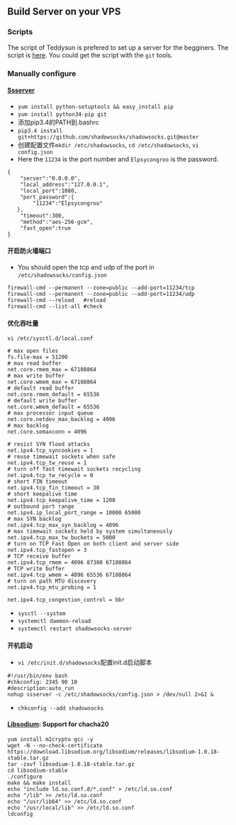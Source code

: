 ## Build Server on your VPS
### Scripts
The script of Teddysun is prefered to set up a server for the begginers. The script is [here](https://github.com/teddysun/shadowsocks_install). You could get the script with the `git` tools.

### Manually configure
#### [Ssserver](https://github.com/Tortes/shadowsocks)
- `yum install python-setuptools && easy_install pip`
- `yum install python34-pip git`
- 添加pip3.4的PATH到.bashrc
- `pip3.4 install  git+https://github.com/shadowsocks/shadowsocks.git@master`
- 创建配置文件`mkdir /etc/shadowsocks`, `cd /etc/shadowsocks`, `vi config.json`
- Here the `11234` is the port number and `Elpsycongroo` is the password.
```
{
    "server":"0.0.0.0",
    "local_address":"127.0.0.1",
    "local_port":1080,
    "port_password":{
        "11234":"Elpsycongroo"
   },
    "timeout":300,
    "method":"aes-256-gcm",
    "fast_open":true
}
``` 
#### 开启防火墙端口
- You should open the tcp and udp of the port in `/etc/shadowsocks/config.json`
```
firewall-cmd --permanent --zone=public --add-port=11234/tcp
firewall-cmd --permanent --zone=public --add-port=11234/udp
firewall-cmd --reload   #reload
firewall-cmd --list-all #check
```
#### 优化吞吐量
`vi /etc/sysctl.d/local.conf`
```
# max open files
fs.file-max = 51200
# max read buffer
net.core.rmem_max = 67108864
# max write buffer
net.core.wmem_max = 67108864
# default read buffer
net.core.rmem_default = 65536
# default write buffer
net.core.wmem_default = 65536
# max processor input queue
net.core.netdev_max_backlog = 4096
# max backlog
net.core.somaxconn = 4096

# resist SYN flood attacks
net.ipv4.tcp_syncookies = 1
# reuse timewait sockets when safe
net.ipv4.tcp_tw_reuse = 1
# turn off fast timewait sockets recycling
net.ipv4.tcp_tw_recycle = 0
# short FIN timeout
net.ipv4.tcp_fin_timeout = 30
# short keepalive time
net.ipv4.tcp_keepalive_time = 1200
# outbound port range
net.ipv4.ip_local_port_range = 10000 65000
# max SYN backlog
net.ipv4.tcp_max_syn_backlog = 4096
# max timewait sockets held by system simultaneously
net.ipv4.tcp_max_tw_buckets = 5000
# turn on TCP Fast Open on both client and server side
net.ipv4.tcp_fastopen = 3
# TCP receive buffer
net.ipv4.tcp_rmem = 4096 87380 67108864
# TCP write buffer
net.ipv4.tcp_wmem = 4096 65536 67108864
# turn on path MTU discovery
net.ipv4.tcp_mtu_probing = 1

net.ipv4.tcp_congestion_control = bbr
```
- `sysctl --system`
- `systemctl daemon-reload`
- `systemctl restart shadowsocks-server`

#### 开机启动
- `vi /etc/init.d/shadowsocks`配置init.d启动脚本
```
#!/usr/bin/env bash
#chkconfig: 2345 90 10
#description:auto_run
nohup ssserver -c /etc/shadowsocks/config.json > /dev/null 2>&1 &
```
- `chkconfig --add shadowsocks`

#### [Libsodium](https://www.jb51.net/os/RedHat/541431.html): Support for chacha20
```
yum install m2crypto gcc -y
wget -N --no-check-certificate https://download.libsodium.org/libsodium/releases/libsodium-1.0.18-stable.tar.gz
tar -zxvf libsodium-1.0.18-stable.tar.gz 
cd libsodium-stable
./configure
make && make install
echo "include ld.so.conf.d/*.conf" > /etc/ld.so.conf
echo "/lib" >> /etc/ld.so.conf
echo "/usr/lib64" >> /etc/ld.so.conf
echo "/usr/local/lib" >> /etc/ld.so.conf
ldconfig
```